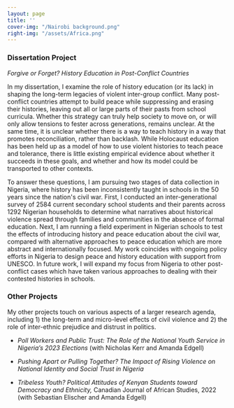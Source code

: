 ```yaml
---
layout: page
title: ''
cover-img: "/Nairobi background.png"
right-img: "/assets/Africa.png"
---
```


### Dissertation Project

*Forgive or Forget? History Education in Post-Conflict Countries*

In my dissertation, I examine the role of history education (or its lack) in shaping the long-term legacies of violent inter-group conflict.  Many post-conflict countries attempt to build peace while suppressing and erasing their histories, leaving out all or large parts of their pasts from school curricula. Whether this strategy can truly help society to move on, or will only allow tensions to fester across generations, remains unclear. At the same time, it is unclear whether there is a way to teach history in a way that promotes reconciliation, rather than backlash. While Holocaust education has been held up as a model of how to use violent histories to teach peace and tolerance, there is little existing empirical evidence about whether it succeeds in these goals, and whether and how its model could be transported to other contexts.

To answer these questions, I am pursuing two stages of data collection in Nigeria, where history has been inconsistently taught in schools in the 50 years since the nation's civil war. First, I conducted an inter-generational survey of 2584 current secondary school students and their parents across 1292 Nigerian households to determine what narratives about historical violence spread through families and communities in the absence of formal education. Next, I am running a field experiment in Nigerian schools to test the effects of introducing history and peace education about the civil war, compared with alternative approaches to peace education which are more abstract and internationally focused. My work coincides with ongoing policy efforts in Nigeria to design peace and history education with support from UNESCO. In future work, I will expand my focus from Nigeria to other post-conflict cases which have taken various approaches to dealing with their contested histories in schools.

### Other Projects

My other projects touch on various aspects of a larger research agenda, including 1) the long-term and micro-level effects of civil violence and 2) the role of inter-ethnic prejudice and distrust in politics.

* *Poll Workers and Public Trust: The Role of the National Youth Service in Nigeria’s 2023 Elections* (with Nicholas Kerr and Amanda Edgell)

* *Pushing Apart or Pulling Together? The Impact of Rising Violence on National Identity and Social Trust in Nigeria*

* *Tribeless Youth? Political Attitudes of Kenyan Students toward Democracy and Ethnicity,* Canadian Journal of African Studies, 2022 (with Sebastian Elischer and Amanda Edgell)
